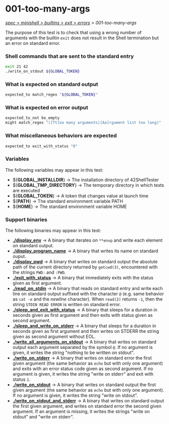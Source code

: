 # 001-too-many-args

*[spec > minishell > builtins > exit > errors](..) > 001-too-many-args*

The purpose of this test is to check that using a wrong number of arguments with the builtin `exit` does not result in the Shell termination but an error on standard error.
### Shell commands that are sent to the standard entry

```bash
exit 21 42
./write_on_stdout ${GLOBAL_TOKEN}

```

### What is expected on standard output

```bash
expected_to match_regex "${GLOBAL_TOKEN}"

```

### What is expected on error output

```bash
expected_to_not be_empty
might match_regex "([Tt]oo many arguments|[Aa]rgument list too long)"

```

### What miscellaneous behaviors are expected

```bash
expected_to exit_with_status "0"

```

### Variables

The following variables may appear in this test:

* ${**GLOBAL_INSTALLDIR**} -> The installation directory of 42ShellTester
* ${**GLOBAL_TMP_DIRECTORY**} -> The temporary directory in which tests are executed
* ${**GLOBAL_TOKEN**} -> A token that changes value at launch time
* ${**PATH**} -> The standard environment variable PATH
* ${**HOME**} -> The standard environment variable HOME

### Support binaries

The following binaries may appear in this test:


* **[./display_env](http://github.com/we-sh/42ShellTester/tree/master/support/display-env)** -> A binary that iterates on `**envp` and write each element on standard output.
* **[./display_program_name](http://github.com/we-sh/42ShellTester/tree/master/support/display-program-name)** -> A binary that writes its name on standard ouput.
* **[./display_pwd](http://github.com/we-sh/42ShellTester/tree/master/support/display-pwd)** -> A binary that writes on standard output the absolute path of the current directory returned by `getcwd(3)`, encountered with the strings `PWD:` and `:PWD`.
* **[./exit_with_status](http://github.com/we-sh/42ShellTester/tree/master/support/exit-with-status)** -> A binary that immediately exits with the status given as first argument.
* **[./read_on_stdin](http://github.com/we-sh/42ShellTester/tree/master/support/read-on-stdin)** -> A binary that reads on standard entry and write each line on standard output suffixed with the character `@` (e.g. same behavior as `cat -e` and the *newline* character). When `read(2)` returns `-1`, then the string `STDIN READ ERROR` is written on standard error.
* **[./sleep_and_exit_with_status](http://github.com/we-sh/42ShellTester/tree/master/support/sleep-and-exit-with-status)** -> A binary that sleeps for a duration in seconds given as first argument and then exits with status given as second argument.
* **[./sleep_and_write_on_stderr](http://github.com/we-sh/42ShellTester/tree/master/support/sleep-and-write-on-stderr)** -> A binary that sleeps for a duration in seconds given as first argument and then writes on STDERR the string given as second argument without EOL.
* **[./write_all_arguments_on_stdout](http://github.com/we-sh/42ShellTester/tree/master/support/write-all-arguments-on-stdout)** -> A binary that writes on standard output each argument separated by the symbol `@`. If no argument is given, it writes the string "nothing to be written on stdout".
* **[./write_on_stderr](http://github.com/we-sh/42ShellTester/tree/master/support/write-on-stderr)** -> A binary that writes on standard error the first given argument (the same behavior as `echo` but with only one argument) and exits with an error status code given as second argument. If no argument is given, it writes the string "write on stderr" and exit with status `1`.
* **[./write_on_stdout](http://github.com/we-sh/42ShellTester/tree/master/support/write-on-stdout)** -> A binary that writes on standard output the first given argument (the same behavior as `echo` but with only one argument). If no argument is given, it writes the string "write on stdout".
* **[./write_on_stdout_and_stderr](http://github.com/we-sh/42ShellTester/tree/master/support/write-on-stdout-and-stderr)** -> A binary that writes on standard output the first given argument, and writes on standard error the second given argument. If an argument is missing, it writes the strings "write on stdout" and "write on stderr".
